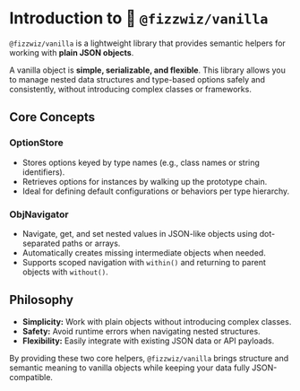 # Introduction to 🍦 `@fizzwiz/vanilla`

`@fizzwiz/vanilla` is a lightweight library that provides semantic helpers for working with **plain JSON objects**.

A vanilla object is **simple, serializable, and flexible**. This library allows you to manage nested data structures and type-based options safely and consistently, without introducing complex classes or frameworks.

## Core Concepts

### OptionStore

* Stores options keyed by type names (e.g., class names or string identifiers).
* Retrieves options for instances by walking up the prototype chain.
* Ideal for defining default configurations or behaviors per type hierarchy.

### ObjNavigator

* Navigate, get, and set nested values in JSON-like objects using dot-separated paths or arrays.
* Automatically creates missing intermediate objects when needed.
* Supports scoped navigation with `within()` and returning to parent objects with `without()`.

## Philosophy

* **Simplicity:** Work with plain objects without introducing complex classes.
* **Safety:** Avoid runtime errors when navigating nested structures.
* **Flexibility:** Easily integrate with existing JSON data or API payloads.

By providing these two core helpers, `@fizzwiz/vanilla` brings structure and semantic meaning to vanilla objects while keeping your data fully JSON-compatible.
